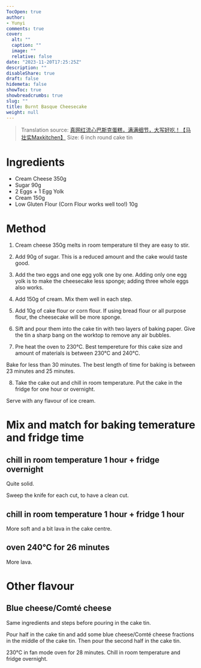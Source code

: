 ```yaml
---
TocOpen: true
author:
- Yunyi
comments: true
cover:
  alt: ""
  caption: ""
  image: ""
  relative: false
date: "2023-11-20T17:25:25Z"
description: ""
disableShare: true
draft: false
hidemeta: false
showToc: true
showbreadcrumbs: true
slug: ""
title: Burnt Basque Cheesecake
weight: null
---
```


> Translation source: [真网红流心巴斯克蛋糕，满满细节，大写好吃！【马壮实Maxkitchen】](https://youtu.be/7lgzm65Q1tc?si=U2kbEGFf91Kk1e7y)
> Size: 6 inch round cake tin

# Ingredients
- Cream Cheese 350g
- Sugar 90g
- 2 Eggs + 1 Egg Yolk
- Cream 150g
- Low Gluten Flour (Corn Flour works well too!) 10g

# Method

1. Cream cheese 350g melts in room temperature til they are easy to stir.

2. Add 90g of sugar. This is a reduced amount and the cake would taste good.

3. Add the two eggs and one egg yolk one by one. Adding only one egg yolk is to make the cheesecake less sponge; adding three whole eggs also works.

4. Add 150g of cream. Mix them well in each step.

5. Add 10g of cake flour or corn flour. If using bread flour or all purpose flour, the cheesecake will be more sponge.

6. Sift and pour them into the cake tin with two layers of baking paper. Give the tin a sharp bang on the worktop to remove any air bubbles.

7. Pre heat the oven to 230°C. Best tempereture for this cake size and amount of materials is between 230°C and 240°C. 

Bake for less than 30 minutes. The best length of time for baking is between 23 minutes and 25 minutes. 

8. Take the cake out and chill in room temperature. Put the cake in the fridge for one hour or overnight.

Serve with any flavour of ice cream. 

# Mix and match for baking temerature and fridge time

## chill in room temperature 1 hour + fridge overnight
Quite solid. 

Sweep the knife for each cut, to have a clean cut.

## chill in room temperature 1 hour + fridge 1 hour
More soft and a bit lava in the cake centre.

## oven 240°C for 26 minutes
More lava.

# Other flavour
## Blue cheese/Comté cheese
Same ingredients and steps before pouring in the cake tin.

Pour half in the cake tin and add some blue cheese/Comté cheese fractions in the middle of the cake tin. Then pour the second half in the cake tin.

230°C in fan mode oven for 28 minutes. Chill in room temperature and fridge overnight.